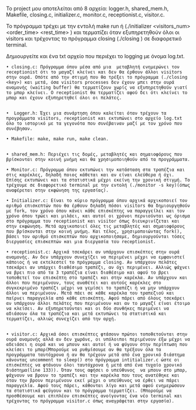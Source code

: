 Το project μου αποτελείται από 8 αρχεία: logger.h, shared_mem.h, Makefile, closing.c, initializer.c, monitor.c, receptionist.c, visitor.c.

Το πρόγραμμα τρέχει με την εντολή make run ή (./initializer <visitors_num> <order_time> <rest_time>  <KEY>) και τερματίζει όταν εξυπηρετηθούν όλοι οι visitors και τρέχοντας το πρόγραμμα closing (./closing <key>) σε διαφορετικό terminal.

Δημιουργείτε και ένα txt αρχείο που περιέχει το logging με όνομα log.txt.


    • closing.c: Πρόγραμμα όπου μέσα από μια  μεταβλητή ενημερώνει τον receptionist ότι το μαγαζί κλείνει και δεν θα έρθουν άλλοι visitors στην ουρά. Οπότε από την στιγμή που θα τρέξει το πρόγραμμα (./closing <key>) και μετά, όσα visitors processes δεν έχουν μπει στην ουρά αναμονής (waiting buffer) θα τερματίζουν χωρίς να εξυπηρετηθούν γιατί το μπαρ κλείνει. Ο receptionist θα τερματίζει αφού δει ότι κλείνει το μπαρ και έχουν εξυπηρετηθεί όλοι οι πελάτες.
      
      
    •  Logger.h: Έχει μια συνάρτηση όπου καλείται όταν τρέχουν τα προγράμματα visitors, receptionist και εκτυπώνει στο αρχείο log.txt όλο το ιστορικό με τα γεγονότα που συνέβαιναν μαζί με τον χρόνο που συνέβησαν.

    • Makefile: make, make run, make clean.


    • shared_mem.h: Περιέχει τις δομές, μεταβλητές και σημαιοφόρους που βρίσκονται στην κοινή μνήμη και θα χρησιμοποιηθούν από τα προγράμματα.

    • Monitor.c: Πρόγραμμα όπου εκτυπώνει την κατάσταση στα τραπέζια και στις καρέκλες, δηλαδή ποιος κάθεται και αν είναι ελεύθερα ή όχι. Επίσης εκτυπώνει και τα στατιστικά μέχρι εκείνη την χρονική στιγμή. Το τρέχουμε σε διαφορετικό terminal με την εντολή (./monitor -s key)(όπως αναφέρεται στην εκφώνηση της εργασίας).
      
    • Initializer.c: Είναι το κύριο πρόγραμμα όπου αρχικά αρχικοποιεί τον αριθμό επισκεπτών που θα έρθουν δηλαδή πόσοι visitors θα δημιουργηθούν με fork, τον χρόνο όπου κάνει κάθε επισκέπτης να παραγγείλει και τον χρόνο όπου τρώει και μιλάει, και αυτοί οι χρόνοι περνιούνται ως όρισμα στο πρόγραμμα του receptionist και visitor όπως διευκρινίζεται και στην εκφώνηση. Μετά αρχικοποιεί όλες τις μεταβλητές και σημαιοφόρους που βρίσκονται στην κοινή μνήμη. Και τέλος, χρησιμοποιώντας fork(), βάσει τον αριθμό επισκεπτών που αρχικοποιήσαμε, δημιουργούνται τόσες διεργασίες επισκεπτών και μια διεργασία του receptionist.

    • receptionist.c: Αρχικά τσεκάρει αν υπάρχουν επισκέπτες στην ουρά αναμονής. Αν δεν υπάρχουν συνεχίζει να περιμένει μέχρι να εμφανιστεί κάποιος ή να εκτελεστεί το πρόγραμμα closing. Αν υπάρχουν πελάτες τσεκάρει αν υπάρχει διαθέσιμο τραπέζι, αν όχι περιμένει. Αλλιώς ψάχνει να βρει πιο από τα 3 τραπέζια είναι διαθέσιμο και αφού το βρει τοποθετεί τον επισκέπτη στο τραπέζι και στην καρέκλα. Αν υπάρχουν και άλλοι που περιμένουν, τους αναθέτει και αυτούς καρέκλες στο συγκεκριμένο τραπέζι μέχρι να γεμίσει το τραπέζι ή να μην υπάρχουν άλλοι να περιμένουν. Μετά πάει σε κάθε καρέκλα του τραπεζιού και παίρνει παραγγελία από κάθε επισκέπτη. Αφού πάρει από όλους τσεκάρει αν υπάρχουν άλλοι πελάτες που περιμένουν και αν το μαγαζί είναι έτοιμο να κλείσει. Αν εξυπηρετούνται και οι δύο συνθήκες περιμένει να αδιάσουν όλα τα τραπέζια και μετά εκτυπώνει τα στατιστικά και τερματίζει, αλλιώς συνεχίζει από την αρχή. 
      
      
    • visitor.c: Αρχικά όσοι επισκέπτες φτάσουν πρώτοι τοποθετούνται στην ουρά αναμονής αλλά αν δεν χωράνε, οι υπόλοιποι περιμένουν έξω μέχρι να αδειάσει η ουρά και να μπουν και αυτοί ή να φύγουν στην περίπτωση που κλείσει το μπαρ(Μπορούμε να ρυθμίσουμε αν θα τρέξουν όλα τα προγράμματα ταυτόχρονα ή αν θα τρέχουν μετά από ένα χρονικό διάστημα κάνοντας uncomment το sleep() στο πρόγραμμα intitializer.c ώστε οι επισκέπτες να φτάνουν όλοι ταυτόχρονα ή μετά από ένα τυχαίο χρονικό διάστημα(line 133)). Όταν τους αφήσει ο υπεύθυνος  να μπουν στο μπαρ, ψάχνουν να βρουν το τραπέζι και την καρέκλα που τους ανατέθηκε και όταν την βρουν περιμένουν εκεί μέχρι ο υπεύθυνος να έρθει να πάρει παραγγελία. Αφού τους πάρει, κάθονται λίγο και μετά αφού ενημερώσουν τα στατιστικά φεύγουν και το πρόγραμμα τερματίζει. (Μπορούμε να προσθέσουμε και επιπλέον επισκέπτες ανοίγοντας ένα νέο terminal και τρέχοντας το πρόγραμμα visitor.c όπως αναγράφεται στην εργασία).
